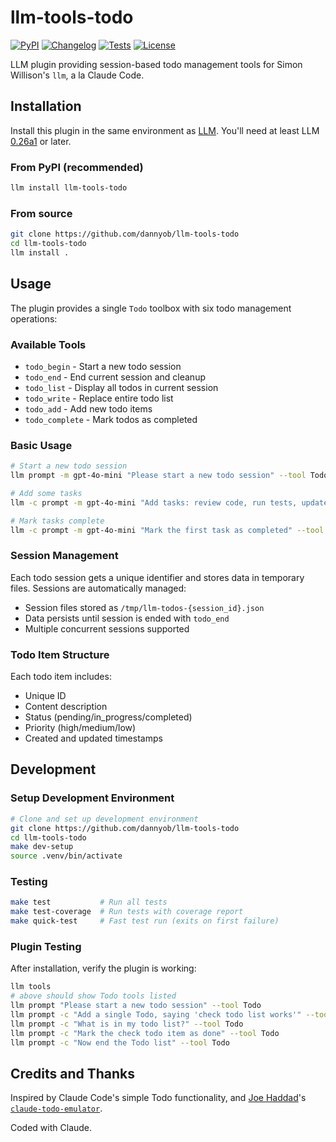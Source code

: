 # llm-tools-todo

[![PyPI](https://img.shields.io/pypi/v/llm-tools-todo.svg)](https://pypi.org/project/llm-tools-todo/)
[![Changelog](https://img.shields.io/github/v/release/dannyob/llm-tools-todo?include_prereleases&label=changelog)](https://github.com/dannyob/llm-tools-todo/releases)
[![Tests](https://github.com/dannyob/llm-tools-todo/actions/workflows/test.yml/badge.svg)](https://github.com/dannyob/llm-tools-todo/actions/workflows/test.yml)
[![License](https://img.shields.io/badge/license-Apache%202.0-blue.svg)](https://github.com/dannyob/llm-tools-todo/blob/main/LICENSE)

LLM plugin providing session-based todo management tools for Simon Willison's `llm`, a la Claude Code.

## Installation

Install this plugin in the same environment as [LLM](https://llm.datasette.io/). You'll need at least LLM [0.26a1](https://llm.datasette.io/en/latest/changelog.html#a1-2025-05-25) or later.

### From PyPI (recommended)

```bash
llm install llm-tools-todo
```

### From source

```bash
git clone https://github.com/dannyob/llm-tools-todo
cd llm-tools-todo
llm install .
```

## Usage

The plugin provides a single `Todo` toolbox with six todo management operations:

### Available Tools

- `todo_begin` - Start a new todo session
- `todo_end` - End current session and cleanup
- `todo_list` - Display all todos in current session
- `todo_write` - Replace entire todo list
- `todo_add` - Add new todo items
- `todo_complete` - Mark todos as completed

### Basic Usage

```bash
# Start a new todo session
llm prompt -m gpt-4o-mini "Please start a new todo session" --tool Todo

# Add some tasks
llm -c prompt -m gpt-4o-mini "Add tasks: review code, run tests, update docs" --tool Todo

# Mark tasks complete
llm -c prompt -m gpt-4o-mini "Mark the first task as completed" --tool Todo
```

### Session Management

Each todo session gets a unique identifier and stores data in temporary files. Sessions are automatically managed:

- Session files stored as `/tmp/llm-todos-{session_id}.json`
- Data persists until session is ended with `todo_end`
- Multiple concurrent sessions supported

### Todo Item Structure

Each todo item includes:
- Unique ID
- Content description
- Status (pending/in_progress/completed)
- Priority (high/medium/low)
- Created and updated timestamps

## Development

### Setup Development Environment

```bash
# Clone and set up development environment
git clone https://github.com/dannyob/llm-tools-todo
cd llm-tools-todo
make dev-setup
source .venv/bin/activate
```

### Testing

```bash
make test           # Run all tests
make test-coverage  # Run tests with coverage report
make quick-test     # Fast test run (exits on first failure)
```

### Plugin Testing

After installation, verify the plugin is working:

```bash
llm tools  
# above should show Todo tools listed
llm prompt "Please start a new todo session" --tool Todo
llm prompt -c "Add a single Todo, saying 'check todo list works'" --tool Todo
llm prompt -c "What is in my todo list?" --tool Todo
llm prompt -c "Mark the check todo item as done" --tool Todo
llm prompt -c "Now end the Todo list" --tool Todo
```

## Credits and Thanks

Inspired by Claude Code's simple Todo functionality, and [Joe
Haddad](https://github.com/joehaddad2000/)'s [`claude-todo-emulator`](https://github.com/joehaddad2000/claude-todo-emulator).

Coded with Claude.
